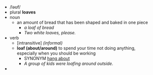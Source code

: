 - /ləʊf/
- plural **loaves**
- noun
	- an amount of bread that has been shaped and baked in one piece
		- *a loaf of bread*
		- *Two white loaves, please.*
- verb
	- [intransitive] *(informal)*
	- **loaf (about/around)** to spend your time not doing anything, especially when you should be working
		- SYNONYM [hang about](https://www.oxfordlearnersdictionaries.com/definition/english/hang-about)
		- *A group of kids were loafing around outside.*
-